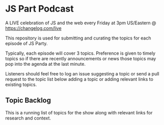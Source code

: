 # JS Part Podcast

A LIVE celebration of JS and the web every Friday at 3pm US/Eastern @ https://changelog.com/live

This repository is used for submitting and curating the topics for each episode of JS Party.

Typically, each episode will cover 3 topics. Preference is given to timely topics so if there are 
recently announcements or news those topics may pop into the agenda at the last minute.

Listeners should feel free to log an issue suggesting a topic or send a pull request to the topic list below 
adding a topic or adding relevant links to existing topics.

## Topic Backlog

This is a running list of topics for the show along with relevant links for research and context.

